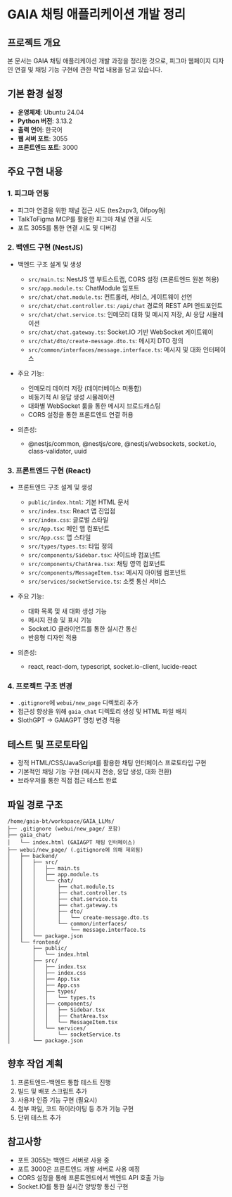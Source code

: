 # GAIA 채팅 애플리케이션 개발 정리

## 프로젝트 개요

본 문서는 GAIA 채팅 애플리케이션 개발 과정을 정리한 것으로, 피그마 웹페이지 디자인 연결 및 채팅 기능 구현에 관한 작업 내용을 담고 있습니다.

## 기본 환경 설정

- **운영체제**: Ubuntu 24.04
- **Python 버전**: 3.13.2
- **출력 언어**: 한국어
- **웹 서버 포트**: 3055
- **프론트엔드 포트**: 3000

## 주요 구현 내용

### 1. 피그마 연동

- 피그마 연결을 위한 채널 접근 시도 (tes2xpv3, 0ifpoy9j)
- TalkToFigma MCP를 활용한 피그마 채널 연결 시도
- 포트 3055를 통한 연결 시도 및 디버깅

### 2. 백엔드 구현 (NestJS)

- 백엔드 구조 설계 및 생성
  - `src/main.ts`: NestJS 앱 부트스트랩, CORS 설정 (프론트엔드 원본 허용)
  - `src/app.module.ts`: ChatModule 임포트
  - `src/chat/chat.module.ts`: 컨트롤러, 서비스, 게이트웨이 선언
  - `src/chat/chat.controller.ts`: `/api/chat` 경로의 REST API 엔드포인트
  - `src/chat/chat.service.ts`: 인메모리 대화 및 메시지 저장, AI 응답 시뮬레이션
  - `src/chat/chat.gateway.ts`: Socket.IO 기반 WebSocket 게이트웨이
  - `src/chat/dto/create-message.dto.ts`: 메시지 DTO 정의
  - `src/common/interfaces/message.interface.ts`: 메시지 및 대화 인터페이스

- 주요 기능:
  - 인메모리 데이터 저장 (데이터베이스 미통합)
  - 비동기적 AI 응답 생성 시뮬레이션
  - 대화별 WebSocket 룸을 통한 메시지 브로드캐스팅
  - CORS 설정을 통한 프론트엔드 연결 허용

- 의존성:
  - @nestjs/common, @nestjs/core, @nestjs/websockets, socket.io, class-validator, uuid

### 3. 프론트엔드 구현 (React)

- 프론트엔드 구조 설계 및 생성
  - `public/index.html`: 기본 HTML 문서
  - `src/index.tsx`: React 앱 진입점
  - `src/index.css`: 글로벌 스타일
  - `src/App.tsx`: 메인 앱 컴포넌트
  - `src/App.css`: 앱 스타일
  - `src/types/types.ts`: 타입 정의
  - `src/components/Sidebar.tsx`: 사이드바 컴포넌트
  - `src/components/ChatArea.tsx`: 채팅 영역 컴포넌트
  - `src/components/MessageItem.tsx`: 메시지 아이템 컴포넌트
  - `src/services/socketService.ts`: 소켓 통신 서비스

- 주요 기능:
  - 대화 목록 및 새 대화 생성 기능
  - 메시지 전송 및 표시 기능
  - Socket.IO 클라이언트를 통한 실시간 통신
  - 반응형 디자인 적용

- 의존성:
  - react, react-dom, typescript, socket.io-client, lucide-react

### 4. 프로젝트 구조 변경

- `.gitignore`에 `webui/new_page` 디렉토리 추가
- 접근성 향상을 위해 `gaia_chat` 디렉토리 생성 및 HTML 파일 배치
- SlothGPT → GAIAGPT 명칭 변경 적용

## 테스트 및 프로토타입

- 정적 HTML/CSS/JavaScript를 활용한 채팅 인터페이스 프로토타입 구현
- 기본적인 채팅 기능 구현 (메시지 전송, 응답 생성, 대화 전환)
- 브라우저를 통한 직접 접근 테스트 완료

## 파일 경로 구조

```
/home/gaia-bt/workspace/GAIA_LLMs/
├── .gitignore (webui/new_page/ 포함)
├── gaia_chat/
│   └── index.html (GAIAGPT 채팅 인터페이스)
├── webui/new_page/ (.gitignore에 의해 제외됨)
│   ├── backend/
│   │   ├── src/
│   │   │   ├── main.ts
│   │   │   ├── app.module.ts
│   │   │   └── chat/
│   │   │       ├── chat.module.ts
│   │   │       ├── chat.controller.ts
│   │   │       ├── chat.service.ts
│   │   │       ├── chat.gateway.ts
│   │   │       ├── dto/
│   │   │       │   └── create-message.dto.ts
│   │   │       └── common/interfaces/
│   │   │           └── message.interface.ts
│   │   └── package.json
│   └── frontend/
│       ├── public/
│       │   └── index.html
│       ├── src/
│       │   ├── index.tsx
│       │   ├── index.css
│       │   ├── App.tsx
│       │   ├── App.css
│       │   ├── types/
│       │   │   └── types.ts
│       │   ├── components/
│       │   │   ├── Sidebar.tsx
│       │   │   ├── ChatArea.tsx
│       │   │   └── MessageItem.tsx
│       │   └── services/
│       │       └── socketService.ts
│       └── package.json
```

## 향후 작업 계획

1. 프론트엔드-백엔드 통합 테스트 진행
2. 빌드 및 배포 스크립트 추가
3. 사용자 인증 기능 구현 (필요시)
4. 첨부 파일, 코드 하이라이팅 등 추가 기능 구현
5. 단위 테스트 추가

## 참고사항

- 포트 3055는 백엔드 서버로 사용 중
- 포트 3000은 프론트엔드 개발 서버로 사용 예정
- CORS 설정을 통해 프론트엔드에서 백엔드 API 호출 가능
- Socket.IO를 통한 실시간 양방향 통신 구현
